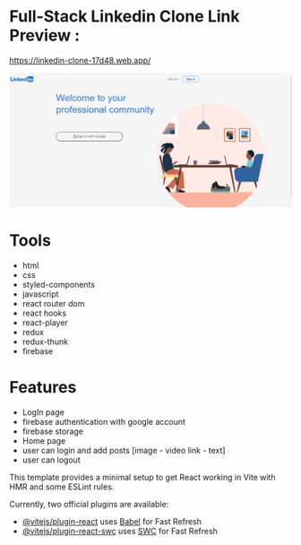 # Full-Stack Linkedin Clone Link Preview :

https://linkedin-clone-17d48.web.app/

<img src="./Capture.PNG"> <br>

# Tools

- html <br>
- css <br>
- styled-components <br>
- javascript <br>
- react router dom <br>
- react hooks <br>
- react-player <br>
- redux <br>
- redux-thunk <br>
- firebase <br>

# Features

- LogIn page<br>
- firebase authentication with google account <br>
- firebase storage <br>
- Home page <br>
- user can login and add posts [image - video link - text] <br>
- user can logout <br>

This template provides a minimal setup to get React working in Vite with HMR and some ESLint rules.

Currently, two official plugins are available:

- [@vitejs/plugin-react](https://github.com/vitejs/vite-plugin-react/blob/main/packages/plugin-react/README.md) uses [Babel](https://babeljs.io/) for Fast Refresh
- [@vitejs/plugin-react-swc](https://github.com/vitejs/vite-plugin-react-swc) uses [SWC](https://swc.rs/) for Fast Refresh

